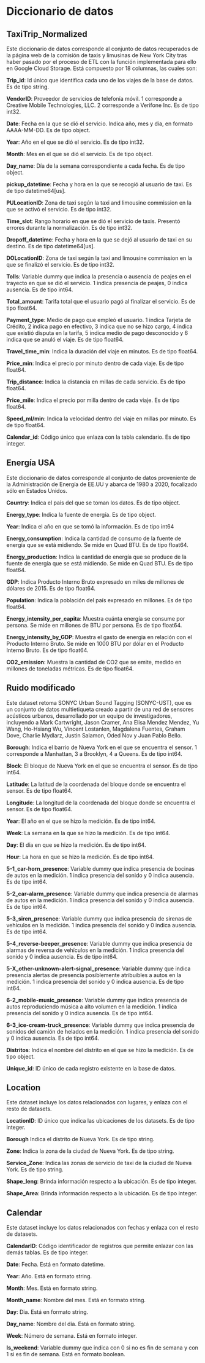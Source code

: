 # **Diccionario de datos**

## **TaxiTrip_Normalized**
Este diccionario de datos corresponde al conjunto de datos recuperados de la página web de la comisión de taxis y limusinas de New York City tras haber pasado por el proceso de ETL con la función implementada para ello en Google Cloud Storage. Está compuesto por 18 columnas, las cuales son:

**Trip_id**: 
Id único que identifica cada uno de los viajes de la base de datos. Es de tipo string.

**VendorID**:
Proveedor de servicios de telefonía móvil. 1 corresponde a Creative Mobile Technologies, LLC. 2 corresponde a Verifone Inc. Es de tipo int32. 

**Date**:
Fecha en la que se dió el servicio. Indica año, mes y dia, en formato AAAA-MM-DD. Es de tipo object. 

**Year**:
Año en el que se dió el servicio. Es de tipo int32. 

**Month**:
Mes en el que se dió el servicio. Es de tipo object. 

**Day_name**:
Día de la semana correspondiente a cada fecha. Es de tipo object. 

**pickup_datetime**:
Fecha y hora en la que se recogió al usuario de taxi. Es de tipo datetime64[us].

**PULocationID**:
Zona de taxi según la taxi and limousine commission en la que se activó el servicio. Es de tipo int32.

**Time_slot**: 
Rango horario en que se dió el servicio de taxis. Presentó errores durante la normalización. Es de tipo int32.

**Dropoff_datetime**:
Fecha y hora en la que se dejó al usuario de taxi en su destino. Es de tipo datetime64[us].

**DOLocationID**:
Zona de taxi según la taxi and limousine commission en la que se finalizó el servicio. Es de tipo int32.

**Tolls**:
Variable dummy que indica la presencia o ausencia de peajes en el trayecto en que se dió el servicio. 1 indica presencia de peajes, 0 indica ausencia. Es de tipo int64.

**Total_amount**:
Tarifa total que el usuario pagó al finalizar el servicio. Es de tipo float64.

**Payment_type**:
Medio de pago que empleó el usuario. 1 indica Tarjeta de Crédito, 2 indica pago en efectivo, 3 indica que no se hizo cargo, 4 indica que existió disputa en la tarifa, 5 indica medio de pago desconocido y 6 indica que se anuló el viaje. Es de tipo float64.

**Travel_time_min**:
Indica la duración del viaje en minutos. Es de tipo float64.

**Price_min**:
Indica el precio por minuto dentro de cada viaje. Es de tipo float64.

**Trip_distance**:
Indica la distancia en millas de cada servicio. Es de tipo float64.

**Price_mile**:
Indica el precio por milla dentro de cada viaje. Es de tipo float64.

**Speed_ml/min**:
Indica la velocidad dentro del viaje en millas por minuto. Es de tipo float64. 

**Calendar_id**:
Código único que enlaza con la tabla calendario. Es de tipo integer.

## **Energía USA**
Este diccionario de datos corresponde al conjunto de datos proveniente de la Administración de Energía de EE.UU y abarca de 1980 a 2020, focalizado sólo en Estados Unidos. 

**Country**:
Indica el país del que se toman los datos. Es de tipo object.

**Energy_type**:
Indica la fuente de energía. Es de tipo object.

**Year**:
Indica el año en que se tomó la información. Es de tipo int64

**Energy_consumption**: 
Indica la cantidad de consumo de la fuente de energía que se está midiendo. Se mide en Quad BTU. Es de tipo float64.

**Energy_production**:
Indica la cantidad de energía que se produce de la fuente de energía que se está midiendo. Se mide en Quad BTU. Es de tipo float64.

**GDP**:
Indica Producto Interno Bruto expresado en miles de millones de dólares de 2015. Es de tipo float64. 

**Population**:
Indica la población del país expresado en millones. Es de tipo float64.

**Energy_intensity_per_capita**:
Muestra cuánta energía se consume por persona. Se mide en millones de BTU por persona. Es de tipo float64.

**Energy_intensity_by_GDP**:
Muestra el gasto de energia en relación con el Producto Interno Bruto. Se mide en 1000 BTU por dólar en el Producto Interno Bruto. Es de tipo float64.

**CO2_emission**: 
Muestra la cantidad de CO2 que se emite, medido en millones de toneladas métricas. Es de tipo float64. 

## **Ruido modificado**
Este dataset retoma SONYC Urban Sound Tagging (SONYC-UST), que es un conjunto de datos multietiqueta creado a partir de una red de sensores acústicos urbanos, desarrollado por un equipo de investigadores, incluyendo a Mark Cartwright, Jason Cramer, Ana Elisa Mendez Mendez, Yu Wang, Ho-Hsiang Wu, Vincent Lostanlen, Magdalena Fuentes, Graham Dove, Charlie Mydlarz, Justin Salamon, Oded Nov y Juan Pablo Bello.

**Borough**:
Indica el barrio de Nueva York en el que se encuentra el sensor. 1 corresponde a Manhattan, 3 a Brooklyn, 4 a Queens. Es de tipo int64.

**Block**: 
El bloque de Nueva York en el que se encuentra el sensor. Es de tipo int64.

**Latitude**: 
La latitud de la coordenada del bloque donde se encuentra el sensor. Es de tipo float64.

**Longitude**:
La longitud de la coordenada del bloque donde se encuentra el sensor. Es de tipo float64.

**Year**:
El año en el que se hizo la medición. Es de tipo int64.

**Week**:
La semana en la que se hizo la medición. Es de tipo int64.

**Day**: 
El día en que se hizo la medición. Es de tipo int64. 

**Hour**: 
La hora en que se hizo la medición. Es de tipo int64.

**5-1_car-horn_presence**:
Variable dummy que indica presencia de bocinas de autos en la medición. 1 indica presencia del sonido y 0 indica ausencia. Es de tipo int64.

**5-2_car-alarm_presence**:
Variable dummy que indica presencia de alarmas de autos en la medición. 1 indica presencia del sonido y 0 indica ausencia. Es de tipo int64.

**5-3_siren_presence**: 
Variable dummy que indica presencia de sirenas de vehículos en la medición. 1 indica presencia del sonido y 0 indica ausencia. Es de tipo int64.

**5-4_reverse-beeper_presence**: 
Variable dummy que indica presencia de alarmas de reversa de vehículos en la medición. 1 indica presencia del sonido y 0 indica ausencia. Es de tipo int64.

**5-X_other-unknown-alert-signal_presence**: 
Variable dummy que indica presencia alertas de presencia posiblemente atribuibles a autos en la medición. 1 indica presencia del sonido y 0 indica ausencia. Es de tipo int64.

**6-2_mobile-music_presence**: 
Variable dummy que indica presencia de autos reproduciendo música a alto volumen en la medición. 1 indica presencia del sonido y 0 indica ausencia. Es de tipo int64.

**6-3_ice-cream-truck_presence**:
Variable dummy que indica presencia de sonidos del camión de helados en la medición. 1 indica presencia del sonido y 0 indica ausencia. Es de tipo int64.

**Distritos**: 
Indica el nombre del distrito en el que se hizo la medición. Es de tipo object. 

**Unique_id**:
ID único de cada registro existente en la base de datos.


## **Location**
Este dataset incluye los datos relacionados con lugares, y enlaza con el resto de datasets.

**LocationID**:
ID único que indica las ubicaciones de los datasets. Es de tipo integer.

**Borough**
Indica el distrito de Nueva York. Es de tipo string.

**Zone**:
Indica la zona de la ciudad de Nueva York. Es de tipo string.

**Service_Zone**:
Indica las zonas de servicio de taxi de la ciudad de Nueva York. Es de tipo string.

**Shape_leng**:
Brinda información respecto a la ubicación. Es de tipo integer. 

**Shape_Area**:
Brinda información respecto a la ubicación. Es de tipo integer.

## **Calendar**
Este dataset incluye los datos relacionados con fechas y enlaza con el resto de datasets.

**CalendarID**: 
Código identificador de registros que permite enlazar con las demás tablas. Es de tipo integer.

**Date**: 
Fecha. Está en formato datetime. 

**Year**: 
Año. Está en formato string. 

**Month**: 
Mes. Está en formato string. 

**Month_name**: 
Nombre del mes. Está en formato string. 

**Day**: 
Dia. Está en formato string. 

**Day_name**: 
Nombre del día. Está en formato string. 

**Week**:
Número de semana. Está en formato integer.

**Is_weekend**: 
Variable dummy que indica con 0 si no es fin de semana y con 1 si es fin de semana. Está en formato boolean. 
